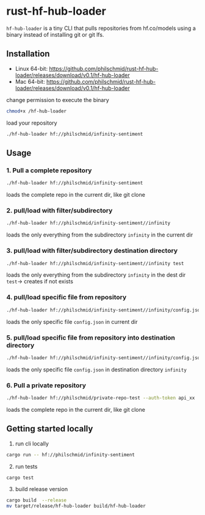 # rust-hf-hub-loader

`hf-hub-loader` is a tiny CLI that pulls repositories from hf.co/models using a binary instead of installing git or git lfs.
## Installation

* Linux 64-bit: https://github.com/philschmid/rust-hf-hub-loader/releases/download/v0.1/hf-hub-loader
* Mac 64-bit: https://github.com/philschmid/rust-hf-hub-loader/releases/download/v0.1/hf-hub-loader

change permission to execute the binary
```bash
chmod+x /hf-hub-loader
```
load your repository
```bash
./hf-hub-loader hf://philschmid/infinity-sentiment
```

## Usage


### 1. Pull a complete repository 
```Bash
./hf-hub-loader hf://philschmid/infinity-sentiment
```
loads the complete repo in the current dir, like git clone

 
### 2. pull/load with filter/subdirectory
```Bash
./hf-hub-loader hf://philschmid/infinity-sentiment//infinity
```
loads the only everything from the subdirectory `infinity` in the current dir

### 3. pull/load with filter/subdirectory destination directory
```Bash
./hf-hub-loader hf://philschmid/infinity-sentiment//infinity test
```
loads the only everything from the subdirectory `infinity` in the dest dir `test`-> creates if not exists

### 4. pull/load specific file from repository
```Bash
./hf-hub-loader hf://philschmid/infinity-sentiment//infinity/config.json
```
loads the only specific file `config.json` in current dir 

### 5. pull/load specific file from repository into destination directory
```Bash
./hf-hub-loader hf://philschmid/infinity-sentiment//infinity/config.json infinity
```
loads the only specific file `config.json` in destination directory `infinity`

### 6. Pull a private repository 
```Bash
./hf-hub-loader hf://philschmid/private-repo-test --auth-token api_xx
```
loads the complete repo in the current dir, like git clone

 


## Getting started locally

1. run cli locally

```Bash
cargo run -- hf://philschmid/infinity-sentiment
```
2. run tests

```Bash
cargo test
```

3. build release version

```Bash
cargo build  --release
mv target/release/hf-hub-loader build/hf-hub-loader
```
